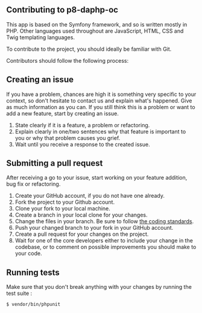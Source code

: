 Contributing to p8-daphp-oc
--------------------------

This app is based on the Symfony framework, and so is written mostly in PHP.
Other languages used throughout are JavaScript, HTML, CSS and Twig templating languages.

To contribute to the project, you should ideally be familiar with Git.

Contributors should follow the following process:

## Creating an issue

If you have a problem, chances are high it is something very specific to your context, so don't hesitate to contact us and explain what's happened. Give as much information as you can. If you still think this is a problem or want to add a new feature, start by creating an issue. 

1. State clearly if it is a feature, a problem or refactoring.
2. Explain clearly in one/two sentences why that feature is important to you or why that problem causes you grief.
3. Wait until you receive a response to the created issue.

## Submitting a pull request 

After receiving a go to your issue, start working on your feature addition, bug fix or refactoring.

1. Create your GitHub account, if you do not have one already.
2. Fork the project to your Github account.
3. Clone your fork to your local machine.
4. Create a branch in your local clone for your changes.
5. Change the files in your branch. Be sure to follow [the coding standards](https://www.php-fig.org/).
6. Push your changed branch to your fork in your GitHub account.
7. Create a pull request for your changes on the project.
8. Wait for one of the core developers either to include your change in the codebase, or to comment on possible improvements you should make to your code.

## Running tests

Make sure that you don't break anything with your changes by running the test suite :

```bash
$ vendor/bin/phpunit
```